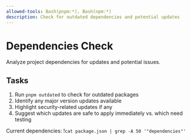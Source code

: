 ```yaml
---
allowed-tools: Bash(pnpm:*), Bash(npm:*)
description: Check for outdated dependencies and potential updates
---
```


# Dependencies Check

Analyze project dependencies for updates and potential issues.

## Tasks

1. Run `pnpm outdated` to check for outdated packages
2. Identify any major version updates available
3. Highlight security-related updates if any
4. Suggest which updates are safe to apply immediately vs. which need testing

Current dependencies: !`cat package.json | grep -A 50 '"dependencies"'`
